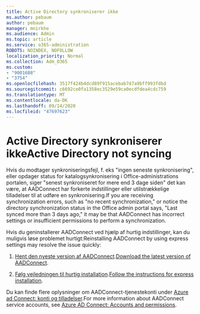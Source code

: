 ```yaml
---
title: Active Directory synkroniserer ikke
ms.author: pebaum
author: pebaum
manager: mnirkhe
ms.audience: Admin
ms.topic: article
ms.service: o365-administration
ROBOTS: NOINDEX, NOFOLLOW
localization_priority: Normal
ms.collection: Adm_O365
ms.custom:
- "9001688"
- "3754"
ms.openlocfilehash: 3517f424b4dcd89f915acebab747a9bff993fdbd
ms.sourcegitcommit: c6692ce0fa1358ec3529e59ca0ecdfdea4cdc759
ms.translationtype: MT
ms.contentlocale: da-DK
ms.lasthandoff: 09/14/2020
ms.locfileid: "47697623"
---
```

# <a name="active-directory-not-syncing"></a><span data-ttu-id="50bc8-102">Active Directory synkroniserer ikke</span><span class="sxs-lookup"><span data-stu-id="50bc8-102">Active Directory not syncing</span></span>

<span data-ttu-id="50bc8-103">Hvis du modtager synkroniseringsfejl, f. eks "ingen seneste synkronisering", eller opdager status for katalogsynkronisering i Office-administrations portalen, siger "senest synkroniseret for mere end 3 dage siden" det kan være, at AADConnect har forkerte indstillinger eller utilstrækkelige tilladelser til at udføre en synkronisering.</span><span class="sxs-lookup"><span data-stu-id="50bc8-103">If you are receiving synchronization errors, such as "no recent synchronization," or notice the directory synchronization status in the Office admin portal says, "Last synced more than 3 days ago," it may be that AADConnect has incorrect settings or insufficient permissions to perform a synchronization.</span></span>  

<span data-ttu-id="50bc8-104">Hvis du geninstallerer AADConnect ved hjælp af hurtig indstillinger, kan du muligvis løse problemet hurtigt:</span><span class="sxs-lookup"><span data-stu-id="50bc8-104">Reinstalling AADConnect by using express settings may resolve the issue quickly:</span></span>

1. <span data-ttu-id="50bc8-105">[Hent den nyeste version af AADConnect](https://go.microsoft.com/fwlink/?LinkId=615771).</span><span class="sxs-lookup"><span data-stu-id="50bc8-105">[Download the latest version of AADConnect](https://go.microsoft.com/fwlink/?LinkId=615771).</span></span>

2. <span data-ttu-id="50bc8-106">[Følg vejledningen til hurtig installation](https://docs.microsoft.com/azure/active-directory/hybrid/how-to-connect-install-express).</span><span class="sxs-lookup"><span data-stu-id="50bc8-106">[Follow the instructions for express installation](https://docs.microsoft.com/azure/active-directory/hybrid/how-to-connect-install-express).</span></span>

<span data-ttu-id="50bc8-107">Du kan finde flere oplysninger om AADConnect-tjenestekonti under [Azure ad Connect: konti og tilladelser](https://docs.microsoft.com/azure/active-directory/hybrid/reference-connect-accounts-permissions).</span><span class="sxs-lookup"><span data-stu-id="50bc8-107">For more information about AADConnect service accounts, see [Azure AD Connect: Accounts and permissions](https://docs.microsoft.com/azure/active-directory/hybrid/reference-connect-accounts-permissions).</span></span>
